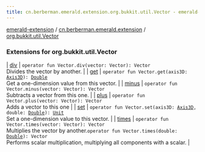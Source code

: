 ```yaml
---
title: cn.berberman.emerald.extension.org.bukkit.util.Vector - emerald-extension
---
```


[emerald-extension](../../index.html) / [cn.berberman.emerald.extension](../index.html) / [org.bukkit.util.Vector](.)

### Extensions for org.bukkit.util.Vector

| [div](div.html) | `operator fun Vector.div(vector: Vector): Vector`<br>Divides the vector by another. |
| [get](get.html) | `operator fun Vector.get(axis3D: `[`Axis3D`](../-axis3-d/index.html)`): `[`Double`](https://kotlinlang.org/api/latest/jvm/stdlib/kotlin/-double/index.html)<br>Get a one-dimension value from this vector. |
| [minus](minus.html) | `operator fun Vector.minus(vector: Vector): Vector`<br>Subtracts a vector from this one. |
| [plus](plus.html) | `operator fun Vector.plus(vector: Vector): Vector`<br>Adds a vector to this one |
| [set](set.html) | `operator fun Vector.set(axis3D: `[`Axis3D`](../-axis3-d/index.html)`, double: `[`Double`](https://kotlinlang.org/api/latest/jvm/stdlib/kotlin/-double/index.html)`): `[`Unit`](https://kotlinlang.org/api/latest/jvm/stdlib/kotlin/-unit/index.html)<br>Set a one-dimension value to this vector. |
| [times](times.html) | `operator fun Vector.times(vector: Vector): Vector`<br>Multiplies the vector by another.`operator fun Vector.times(double: `[`Double`](https://kotlinlang.org/api/latest/jvm/stdlib/kotlin/-double/index.html)`): Vector`<br>Performs scalar multiplication, multiplying all components with a scalar. |

